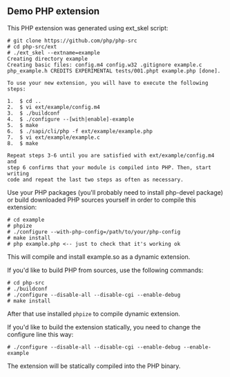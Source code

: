 Demo PHP extension
------------------

This PHP extension was generated using ext_skel script:

````shell
# git clone https://github.com/php/php-src
# cd php-src/ext
# ./ext_skel --extname=example
Creating directory example
Creating basic files: config.m4 config.w32 .gitignore example.c php_example.h CREDITS EXPERIMENTAL tests/001.phpt example.php [done].

To use your new extension, you will have to execute the following steps:

1.  $ cd ..
2.  $ vi ext/example/config.m4
3.  $ ./buildconf
4.  $ ./configure --[with|enable]-example
5.  $ make
6.  $ ./sapi/cli/php -f ext/example/example.php
7.  $ vi ext/example/example.c
8.  $ make

Repeat steps 3-6 until you are satisfied with ext/example/config.m4 and
step 6 confirms that your module is compiled into PHP. Then, start writing
code and repeat the last two steps as often as necessary.
````

Use your PHP packages (you'll probably need to install php-devel package) or build downloaded PHP sources yourself in order to compile this extension:
````shell
# cd example
# phpize
# ./configure --with-php-config=/path/to/your/php-config
# make install
# php example.php <-- just to check that it's working ok
````
This will compile and install example.so as a dynamic extension.


If you'd like to build PHP from sources, use the following commands:
````shell
# cd php-src
# ./buildconf
# ./configure --disable-all --disable-cgi --enable-debug
# make install
````
After that use installed `phpize` to compile dynamic extension.

If you'd like to build the extension statically, you need to change the configure line this way:
````shell
# ./configure --disable-all --disable-cgi --enable-debug --enable-example
````
The extension will be statically compiled into the PHP binary.
